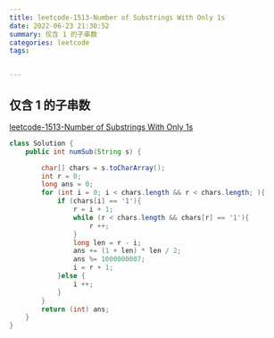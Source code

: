 ```yaml
---
title: leetcode-1513-Number of Substrings With Only 1s
date: 2022-06-23 21:30:52
summary: 仅含 1 的子串数
categories: leetcode
tags:


---
```

## 仅含 1 的子串数
[leetcode-1513-Number of Substrings With Only 1s](https://leetcode.cn/problems/number-of-substrings-with-only-1s/)


```java
class Solution {
    public int numSub(String s) {

        char[] chars = s.toCharArray();
        int r = 0;
        long ans = 0;
        for (int i = 0; i < chars.length && r < chars.length; ){
            if (chars[i] == '1'){
                r = i + 1;
                while (r < chars.length && chars[r] == '1'){
                    r ++;
                }
                long len = r - i;
                ans += (1 + len) * len / 2;
                ans %= 1000000007;
                i = r + 1;
            }else {
                i ++;
            }
        }
        return (int) ans;
    }
}
```
